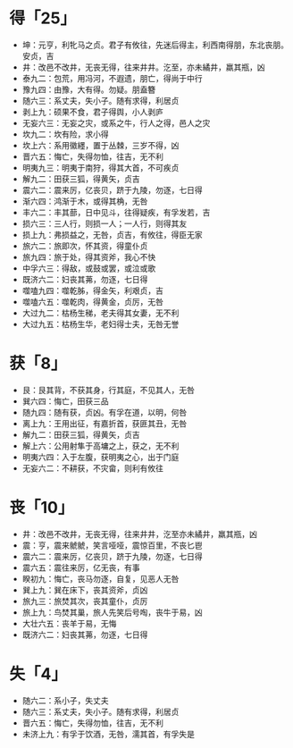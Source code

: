 # 得「25」
* 坤：元亨，利牝马之贞。君子有攸往，先迷后得主，利西南得朋，东北丧朋。安贞，吉
* 井：改邑不改井，无丧无得，往来井井。汔至，亦未繘井，羸其瓶，凶
* 泰九二：包荒，用冯河，不遐遗，朋亡，得尚于中行
* 豫九四：由豫，大有得。勿疑。朋盍簪
* 随六三：系丈夫，失小子。随有求得，利居贞
* 剥上九：硕果不食，君子得舆，小人剥庐
* 无妄六三：无妄之灾，或系之牛，行人之得，邑人之灾
* 坎九二：坎有险，求小得
* 坎上六：系用徽纆，置于丛棘，三岁不得，凶
* 晋六五：悔亡，失得勿恤，往吉，无不利
* 明夷九三：明夷于南狩，得其大首，不可疾贞
* 解九二：田获三狐，得黄矢，贞吉
* 震六二：震来厉，亿丧贝，跻于九陵，勿逐，七日得
* 渐六四：鸿渐于木，或得其桷，无咎
* 丰六二：丰其蔀，日中见斗，往得疑疾，有孚发若，吉
* 损六三：三人行，则损一人；一人行，则得其友
* 损上九：弗损益之，无咎，贞吉，有攸往，得臣无家
* 旅六二：旅即次，怀其资，得童仆贞
* 旅九四：旅于处，得其资斧，我心不快
* 中孚六三：得敌，或鼓或罢，或泣或歌
* 既济六二：妇丧其茀，勿逐，七日得
* 噬嗑九四：噬乾胏，得金矢，利艰贞，吉
* 噬嗑六五：噬乾肉，得黄金，贞厉，无咎
* 大过九二：枯杨生稊，老夫得其女妻，无不利
* 大过九五：枯杨生华，老妇得士夫，无咎无誉
# 获「8」
* 艮：艮其背，不获其身，行其庭，不见其人，无咎
* 巽六四：悔亡，田获三品
* 随九四：随有获，贞凶。有孚在道，以明，何咎
* 离上九：王用出征，有嘉折首，获匪其丑，无咎
* 解九二：田获三狐，得黄矢，贞吉
* 解上六：公用射隼于高墉之上，获之，无不利
* 明夷六四：入于左腹，获明夷之心，出于门庭
* 无妄六二：不耕获，不灾畲，则利有攸往
# 丧「10」
* 井：改邑不改井，无丧无得，往来井井，汔至亦未繘井，羸其瓶，凶
* 震：亨，震来虩虩，笑言哑哑，震惊百里，不丧匕鬯
* 震六二：震来厉，亿丧贝，跻于九陵，勿逐，七日得
* 震六五：震往来厉，亿无丧，有事
* 睽初九：悔亡，丧马勿逐，自复，见恶人无咎
* 巽上九：巽在床下，丧其资斧，贞凶
* 旅九三：旅焚其次，丧其童仆，贞厉
* 旅上九：鸟焚其巢，旅人先笑后号啕，丧牛于易，凶
* 大壮六五：丧羊于易，无悔
* 既济六二：妇丧其茀，勿逐，七日得
# 失「4」
* 随六二：系小子，失丈夫
* 随六三：系丈夫，失小子。随有求得，利居贞
* 晋六五：悔亡，失得勿恤，往吉，无不利
* 未济上九：有孚于饮酒，无咎，濡其首，有孚失是
